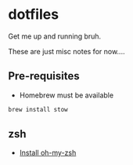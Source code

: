 # dotfiles
Get me up and running bruh.

These are just misc notes for now....


## Pre-requisites

* Homebrew must be available

```zsh
brew install stow
```

## zsh

* [Install oh-my-zsh](https://ohmyz.sh/#install)
